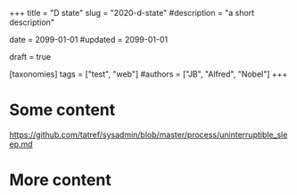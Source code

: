 +++
title = "D state"
slug = "2020-d-state"
#description = "a short description"

date = 2099-01-01
#updated = 2099-01-01

draft = true

[taxonomies]
tags = ["test", "web"]
#authors = ["JB", "Alfred", "Nobel"]
+++

# Some content

https://github.com/tatref/sysadmin/blob/master/process/uninterruptible_sleep.md

# More content